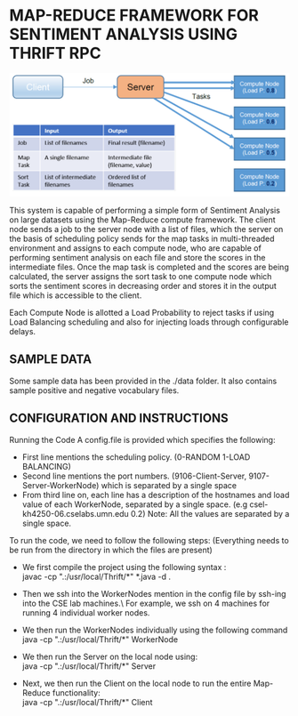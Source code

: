 # MAP-REDUCE FRAMEWORK FOR SENTIMENT ANALYSIS USING THRIFT RPC

![sentiment_image](diagram.png)

This system is capable of performing a simple form of Sentiment Analysis on large datasets using the Map-Reduce compute framework.
The client node sends a job to the server node with a list of files, which the server on the basis of scheduling policy sends for the map tasks in multi-threaded environment and assigns to
each compute node, who are capable of performing sentiment analysis on each file and store the scores in the intermediate files. 
Once the map task is completed and the scores are being calculated, the server assigns the sort task to one compute node which sorts the sentiment scores in decreasing order and stores it in the output file which is accessible to the client.

Each Compute Node is allotted a Load Probability to reject tasks if using Load Balancing scheduling and also for injecting loads
through configurable delays.

## SAMPLE DATA

Some sample data has been provided in the ./data folder. It also contains sample positive and negative vocabulary files.

## CONFIGURATION AND INSTRUCTIONS

Running the Code
A config.file is provided which specifies the following:
* First line mentions the scheduling policy. (0-RANDOM 1-LOAD BALANCING)
* Second line mentions the port numbers. (9106-Client-Server, 9107-Server-WorkerNode) which is separated by a single space
* From third line on, each line has a description of the hostnames and load value of each WorkerNode, separated by a single space.
  (e.g csel-kh4250-06.cselabs.umn.edu 0.2) 
  Note: All the values are separated by a single space.

To run the code, we need to follow the following steps:
(Everything needs to be run from the directory in which the files are present)

* We first compile the project using the following syntax :\
javac -cp ".:/usr/local/Thrift/*" *.java -d .

* Then we ssh into the WorkerNodes mention in the config file by ssh-ing into the CSE lab machines.\ For example, we ssh on 4 machines for running 4 individual worker nodes. 

* We then run the WorkerNodes individually using the following command \
java -cp ".:/usr/local/Thrift/*" WorkerNode

* We then run the Server on the local node using: \
java -cp ".:/usr/local/Thrift/*" Server

* Next, we then run the Client on the local node to run the entire Map-Reduce functionality: \
java -cp ".:/usr/local/Thrift/*" Client

